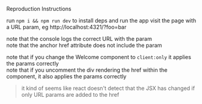 Reproduction Instructions

run `npm i && npm run dev` to install deps and run the app
visit the page with a URL param, eg http://localhost:4321/?foo=bar

note that the console logs the correct URL with the param   
note that the anchor href attribute does not include the param  

note that if you change the Welcome component to `client:only` it applies the params correctly  
note that if you uncomment the div rendering the href within the component, it also applies the params correctly  

> it kind of seems like react doesn't detect that the JSX has changed if only URL params are added to the href  